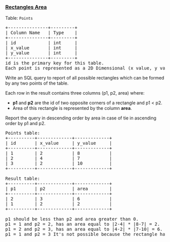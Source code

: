 ### [Rectangles Area](https://leetcode.com/problems/rectangles-area)

<p>Table: <code>Points</code></p>

<pre>
+---------------+---------+
| Column Name   | Type    |
+---------------+---------+
| id            | int     |
| x_value       | int     |
| y_value       | int     |
+---------------+---------+
id is the primary key for this table.
Each point is represented as a 2D Dimensional (x_value, y_value).</pre>

<p>Write an SQL query to&nbsp;report&nbsp;of all possible rectangles which can be formed by any two points of the table.&nbsp;</p>

<p>Each row in the result contains three columns (p1, p2, area) where:</p>

<ul>
	<li><strong>p1</strong> and <strong>p2</strong> are the id of&nbsp;two opposite corners of a rectangle and p1 &lt; p2.</li>
	<li>Area of this rectangle is represented by the column <strong>area</strong>.</li>
</ul>

<p>Report the query in&nbsp;descending&nbsp;order by area in case of tie in ascending order by p1 and p2.</p>

<pre>
Points table:
+----------+-------------+-------------+
| id       | x_value     | y_value     |
+----------+-------------+-------------+
| 1        | 2           | 8           |
| 2        | 4           | 7           |
| 3        | 2           | 10          |
+----------+-------------+-------------+

Result table:
+----------+-------------+-------------+
| p1       | p2          | area        |
+----------+-------------+-------------+
| 2        | 3           | 6           |
| 1        | 2           | 2           |
+----------+-------------+-------------+

p1 should be less than p2 and area greater than 0.
p1 = 1 and p2 = 2, has an area equal to |2-4| * |8-7| = 2.
p1 = 2 and p2 = 3, has an area equal to |4-2| * |7-10| = 6.
p1 = 1 and p2 = 3 It&#39;s not possible because the rectangle has an area equal to 0.
</pre>
